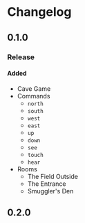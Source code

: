 # Changelog
## 0.1.0
### Release
#### Added
* Cave Game
* Commands
  * `north`
  * `south`
  * `west`
  * `east`
  * `up`
  * `down`
  * `see`
  * `touch`
  * `hear`
* Rooms
  * The Field Outside
  * The Entrance
  * Smuggler's Den
## 0.2.0
